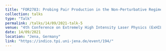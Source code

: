 ```yaml
---
title: "FOR2783: Probing Pair Production in the Non-Perturbative Regime"
collection: talks
type: "Talk"
permalink: /talks/14/09/2021-talk-5
venue: "4th Conference on Extremely High Intensity Laser Physics (ExHILP 2021)"
date: 14/09/2021
location: "Jena, Germany"
link: "https://indico.tpi.uni-jena.de/event/194/"
---
```

